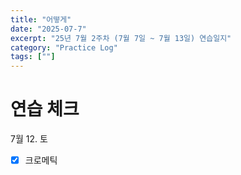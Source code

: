```yaml
---
title: "어떻게"
date: "2025-07-7"
excerpt: "25년 7월 2주차 (7월 7일 ~ 7월 13일) 연습일지"
category: "Practice Log"
tags: [""]
---
```



# 연습 체크




7월 12. 토
- [x] 크로메틱




